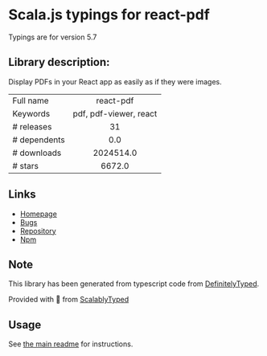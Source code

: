 
# Scala.js typings for react-pdf

Typings are for version 5.7

## Library description:
Display PDFs in your React app as easily as if they were images.

|                    |                 |
| ------------------ | :-------------: |
| Full name          | react-pdf |
| Keywords           | pdf, pdf-viewer, react |
| # releases         | 31 |
| # dependents       | 0.0 |
| # downloads        | 2024514.0 |
| # stars            | 6672.0 |

## Links
- [Homepage](https://github.com/wojtekmaj/react-pdf#readme)
- [Bugs](https://github.com/wojtekmaj/react-pdf/issues)
- [Repository](https://github.com/wojtekmaj/react-pdf)
- [Npm](https://www.npmjs.com/package/react-pdf)
    


## Note
This library has been generated from typescript code from [DefinitelyTyped](https://definitelytyped.org).

Provided with :purple_heart: from [ScalablyTyped](https://github.com/oyvindberg/ScalablyTyped)

## Usage
See [the main readme](../../readme.md) for instructions.


